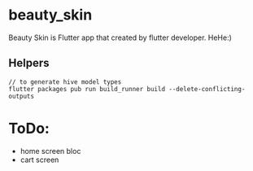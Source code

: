 # beauty_skin

Beauty Skin is Flutter app that created by flutter developer. HeHe:)

## Helpers

```
// to generate hive model types
flutter packages pub run build_runner build --delete-conflicting-outputs
```

# ToDo:

- home screen bloc
- cart screen
